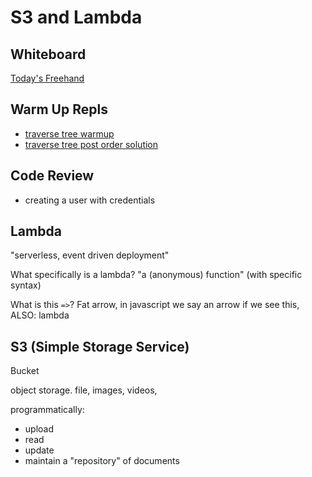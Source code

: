 # S3 and Lambda

## Whiteboard

[Today's Freehand](https://projects.invisionapp.com/freehand/document/CfAbjYb7V)

## Warm Up Repls

- [traverse tree warmup](https://replit.com/@rkgallaway/tree-traversal#index.js)
- [traverse tree post order solution](https://replit.com/@rkgallaway/tree-traversal-d49-solution#index.js)

## Code Review

- creating a user with credentials

## Lambda

"serverless, event driven deployment"

What specifically is a lambda?  "a (anonymous) function"  (with specific syntax)

What is this `=>`?  Fat arrow, in javascript we say an arrow if we see this, ALSO:  lambda

## S3 (Simple Storage Service)

Bucket

object storage.  file, images, videos, 

programmatically:
- upload
- read
- update
- maintain a "repository" of documents
